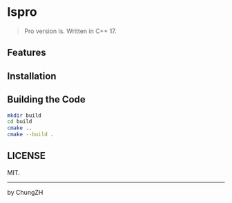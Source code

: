 # lspro

> Pro version ls. Written in C++ 17.

## Features

## Installation

## Building the Code

```bash
mkdir build
cd build
cmake .. 
cmake --build .
```

## LICENSE

MIT.

------

by ChungZH
